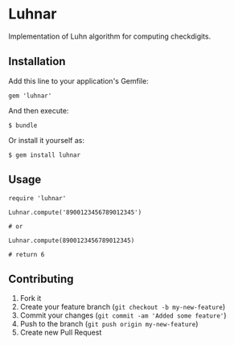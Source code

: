 # Luhnar

Implementation of Luhn algorithm for computing checkdigits.

## Installation

Add this line to your application's Gemfile:

    gem 'luhnar'

And then execute:

    $ bundle

Or install it yourself as:

    $ gem install luhnar

## Usage

    require 'luhnar'
    
    Luhnar.compute('8900123456789012345')

    # or

    Luhnar.compute(8900123456789012345)

    # return 6

## Contributing

1. Fork it
2. Create your feature branch (`git checkout -b my-new-feature`)
3. Commit your changes (`git commit -am 'Added some feature'`)
4. Push to the branch (`git push origin my-new-feature`)
5. Create new Pull Request
